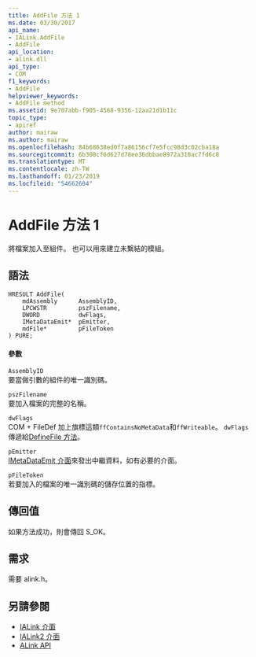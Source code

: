 ```yaml
---
title: AddFile 方法 1
ms.date: 03/30/2017
api_name:
- IALink.AddFile
- AddFile
api_location:
- alink.dll
api_type:
- COM
f1_keywords:
- AddFile
helpviewer_keywords:
- AddFile method
ms.assetid: 9e707abb-f905-4568-9356-12aa21d1b11c
topic_type:
- apiref
author: mairaw
ms.author: mairaw
ms.openlocfilehash: 84b68638ed0f7a86156cf7e5fcc98d3c02cba18a
ms.sourcegitcommit: 6b308cf6d627d78ee36dbbae8972a310ac7fd6c8
ms.translationtype: MT
ms.contentlocale: zh-TW
ms.lasthandoff: 01/23/2019
ms.locfileid: "54662604"
---
```

# <a name="addfile-method1"></a>AddFile 方法 1
將檔案加入至組件。 也可以用來建立未繫結的模組。  
  
## <a name="syntax"></a>語法  
  
```  
HRESULT AddFile(  
    mdAssembly      AssemblyID,  
    LPCWSTR         pszFilename,  
    DWORD           dwFlags,  
    IMetaDataEmit*  pEmitter,  
    mdFile*         pFileToken  
) PURE;  
```  
  
#### <a name="parameters"></a>參數  
 `AssemblyID`  
 要當做引數的組件的唯一識別碼。  
  
 `pszFilename`  
 要加入檔案的完整的名稱。  
  
 `dwFlags`  
 COM + FileDef 加上旗標這類`ffContainsNoMetaData`和`ffWriteable`。 `dwFlags` 傳遞給[DefineFile 方法](../../../../docs/framework/unmanaged-api/metadata/imetadataassemblyemit-definefile-method.md)。  
  
 `pEmitter`  
 [IMetaDataEmit 介面](../../../../docs/framework/unmanaged-api/metadata/imetadataemit-interface.md)來發出中繼資料，如有必要的介面。  
  
 `pFileToken`  
 若要加入的檔案的唯一識別碼的儲存位置的指標。  
  
## <a name="return-value"></a>傳回值  
 如果方法成功，則會傳回 S_OK。  
  
## <a name="requirements"></a>需求  
 需要 alink.h。  
  
## <a name="see-also"></a>另請參閱
- [IALink 介面](../../../../docs/framework/unmanaged-api/alink/ialink-interface.md)
- [IALink2 介面](../../../../docs/framework/unmanaged-api/alink/ialink2-interface.md)
- [ALink API](../../../../docs/framework/unmanaged-api/alink/index.md)
